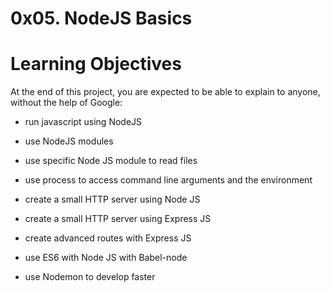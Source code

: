 # 0x05. NodeJS Basics

# Learning Objectives

At the end of this project, you are expected to be able to explain to anyone, without the help of Google:

-   run javascript using NodeJS

-   use NodeJS modules

-   use specific Node JS module to read files

-   use process to access command line arguments and the environment

-   create a small HTTP server using Node JS

-   create a small HTTP server using Express JS

-   create advanced routes with Express JS

-   use ES6 with Node JS with Babel-node

-   use Nodemon to develop faster
